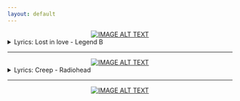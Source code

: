 ```yaml
---
layout: default
---
```

<div align="center">
  <a href="https://www.youtube.com/watch?v=vtZ1mH95T5s" target="_blank"><img src="https://img.youtube.com/vi/vtZ1mH95T5s/0.jpg" alt="IMAGE ALT TEXT"></a>
</div>
<details>
	<summary>
		Lyrics: Lost in love - Legend B
	</summary>
	<div class="contact-footer"><p>
Je vois l'esprit dans tes yeux<br>
Il y a magie, dans ton sourire<br>
Les sentiments<br>
Lost In Love<br>
Lost In Love<br>
Lost In Love<br>
Remember we play together<br>
Remember we play together<br>
We play together<br>
	</p></div>
</details>

<hr>
<div align="center">
  <a href="https://www.youtube.com/watch?v=XFkzRNyygfk" target="_blank"><img src="https://img.youtube.com/vi/XFkzRNyygfk/0.jpg" alt="IMAGE ALT TEXT"></a>
</div>

<details>
	<summary>
		Lyrics: Creep - Radiohead
	</summary>
	<div class="contact-footer"><p>
When you were here before<br>
Couldn't look you in the eye<br>
You're just like an angel<br>
Your skin makes me cry<br>
You float like a feather<br>
In a beautiful world<br>
And I wish I was special<br>
You're so fuckin' special<br>
But I'm a creep, I'm a weirdo.<br>
What the hell am I doing here?<br>
I don't belong here.<br>
I don't care if it hurts<br>
I want to have control<br>
I want a perfect body<br>
I want a perfect soul<br>
I want you to notice<br>
When I'm not around<br>
You're so fuckin' special<br>
I wish I was special<br>
But I'm a creep, I'm a weirdo.<br>
What the hell am I doing here?<br>
I don't belong here.<br>
She's running out again,<br>
She's running out<br>
She's run run run run<br>
Whatever makes you happy<br>
Whatever you want<br>
You're so fuckin' special<br>
I wish I was special<br>
But I'm a creep, I'm a weirdo,<br>
What the hell am I doing here?<br>
I don't belong here.<br>
I don't belong here.<br>
	</p></div>
</details>


<hr>
<div align="center">
  <a href="https://www.youtube.com/watch?v=ulMW67iiKfQ" target="_blank"><img src="https://img.youtube.com/vi/ulMW67iiKfQ/0.jpg" alt="IMAGE ALT TEXT"></a>
</div>

